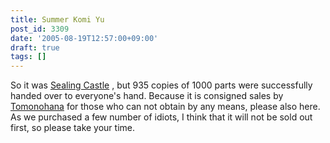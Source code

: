 ```yaml
---
title: Summer Komi Yu
post_id: 3309
date: '2005-08-19T12:57:00+09:00'
draft: true
tags: []
---
```


So it was [Sealing Castle](https://danmaq.com/!/thA/) , but 935 copies of 1000 parts were successfully handed over to everyone's hand. Because it is consigned sales by [Tomonohana](http://www.toranoana.jp/) for those who can not obtain by any means, please also here. As we purchased a few number of idiots, I think that it will not be sold out first, so please take your time.
